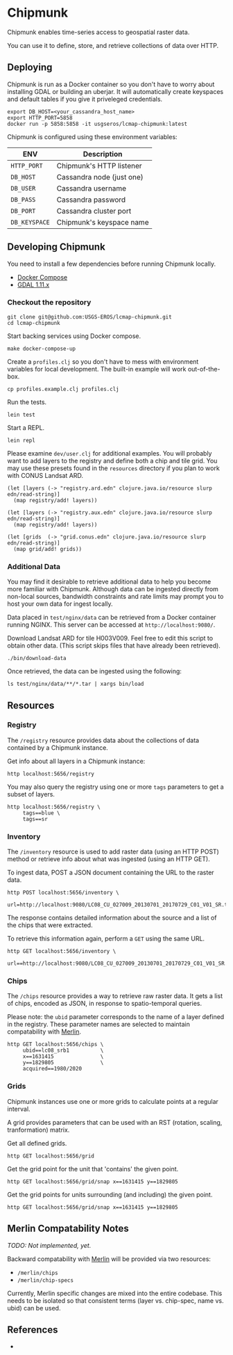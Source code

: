 # Chipmunk

Chipmunk enables time-series access to geospatial raster data.

You can use it to define, store, and retrieve collections of data
over HTTP.


## Deploying

Chipmunk is run as a Docker container so you don't have to worry
about installing GDAL or building an uberjar. It will automatically
create keyspaces and default tables if you give it priveleged
credentials.

```
export DB_HOST=<your_cassandra_host_name>
export HTTP_PORT=5858
docker run -p 5858:5858 -it usgseros/lcmap-chipmunk:latest
```

Chipmunk is configured using these environment variables:

| ENV            | Description                 |
| -------------- | --------------------------- |
| `HTTP_PORT`    | Chipmunk's HTTP listener    |
| `DB_HOST`      | Cassandra node (just one)   |
| `DB_USER`      | Cassandra username          |
| `DB_PASS`      | Cassandra password          |
| `DB_PORT`      | Cassandra cluster port      |
| `DB_KEYSPACE`  | Chipmunk's keyspace name    |


## Developing Chipmunk

You need to install a few dependencies before running Chipmunk locally.

* [Docker Compose](https://docs.docker.com/compose/install/)
* [GDAL 1.11.x](https://gdal.org)

### Checkout the repository

```
git clone git@github.com:USGS-EROS/lcmap-chipmunk.git
cd lcmap-chipmunk
```

Start backing services using Docker compose.

```
make docker-compose-up
```

Create a `profiles.clj` so you don't have to mess with environment
variables for local development. The built-in example will work
out-of-the-box.

```
cp profiles.example.clj profiles.clj
```

Run the tests.

```
lein test
```

Start a REPL.

```
lein repl
```

Please examine `dev/user.clj` for additional examples. You will probably
want to add layers to the registry and define both a chip and tile grid.
You may use these presets found in the `resources` directory if you plan
to work with CONUS Landsat ARD.

```
(let [layers (-> "registry.ard.edn" clojure.java.io/resource slurp edn/read-string)]
  (map registry/add! layers))

(let [layers (-> "registry.aux.edn" clojure.java.io/resource slurp edn/read-string)]
  (map registry/add! layers))

(let [grids  (-> "grid.conus.edn" clojure.java.io/resource slurp edn/read-string)]
  (map grid/add! grids))

```


### Additional Data

You may find it desirable to retrieve additional data to help you
become more familiar with Chipmunk. Although data can be ingested
directly from non-local sources, bandwidth constraints and rate
limits may prompt you to host your own data for ingest locally.

Data placed in `test/nginx/data` can be retrieved from a Docker container
running NGINX. This server can be accessed at `http://localhost:9080/`.

Download Landsat ARD for tile H003V009. Feel free to edit this script to
obtain other data. (This script skips files that have already been
retrieved).

```
./bin/download-data
```

Once retrieved, the data can be ingested using the following:

```
ls test/nginx/data/**/*.tar | xargs bin/load
```

## Resources


### Registry

The `/registry` resource provides data about the collections of data
contained by a Chipmunk instance.

Get info about all layers in a Chipmunk instance:

```
http localhost:5656/registry
```

You may also query the registry using one or more `tags` parameters to
get a subset of layers.

```
http localhost:5656/registry \
     tags==blue \
     tags==sr
```

### Inventory

The `/inventory` resource is used to add raster data (using an HTTP POST)
method or retrieve info about what was ingested (using an HTTP GET).

To ingest data, POST a JSON document containing the URL to the raster data.

```
http POST localhost:5656/inventory \
     url=http://localhost:9080/LC08_CU_027009_20130701_20170729_C01_V01_SR.tar/LC08_CU_027009_20130701_20170729_C01_V01_SRB1.tif
```

The response contains detailed information about the source and a list
of the chips that were extracted.

To retrieve this information again, perform a `GET` using the same URL.

```
http GET localhost:5656/inventory \
     url==http://localhost:9080/LC08_CU_027009_20130701_20170729_C01_V01_SR.tar/LC08_CU_027009_20130701_20170729_C01_V01_SRB1.tif
```


### Chips

The `/chips` resource provides a way to retrieve raw raster data. It gets
a list of chips, encoded as JSON, in response to spatio-temporal queries.

Please note: the `ubid` parameter corresponds to the name of a layer
defined in the registry. These parameter names are selected to maintain
compatability with [Merlin][1].

```
http GET localhost:5656/chips \
     ubid==lc08_srb1          \
     x==1631415               \
     y==1829805               \
     acquired==1980/2020
```


### Grids

Chipmunk instances use one or more grids to calculate points at a
regular interval.

A grid provides parameters that can be used with an RST (rotation,
scaling, tranformation) matrix.

Get all defined grids.

```
http GET localhost:5656/grid
```

Get the grid point for the unit that 'contains' the given point.

```
http GET localhost:5656/grid/snap x==1631415 y==1829805
```

Get the grid points for units surrounding (and including) the given point.

```
http GET localhost:5656/grid/snap x==1631415 y==1829805
```


## Merlin Compatability Notes

_TODO: Not implemented, yet._

Backward compatability with [Merlin][1] will be provided via two resources:

* `/merlin/chips`
* `/merlin/chip-specs`

Currently, Merlin specific changes are mixed into the entire codebase. This
needs to be isolated so that consistent terms (layer vs. chip-spec, name vs.
ubid) can be used.


## References

* [1]: https://github.com/USGS-EROS/lcmap-merlin
